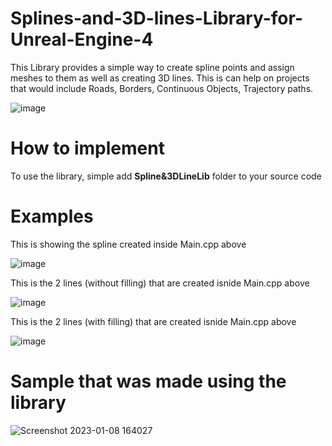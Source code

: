 # Splines-and-3D-lines-Library-for-Unreal-Engine-4
This Library provides a simple way to create spline points and assign meshes to them as well as creating 3D lines. This is can help on projects that would include Roads, Borders, Continuous Objects, Trajectory paths.

![image](https://user-images.githubusercontent.com/76963708/223025293-c806007b-3097-4a0a-87dd-ef1484c9410d.png)

# How to implement
To use the library, simple add **Spline&3DLineLib** folder to your source code

# Examples
This is showing the spline created inside Main.cpp above

![image](https://user-images.githubusercontent.com/76963708/211224836-818450fe-d740-4dd6-a2cd-bf39497d1de1.png)

This is the 2 lines (without filling) that are created isnide Main.cpp above

![image](https://user-images.githubusercontent.com/76963708/211177962-e8558d5e-f0e0-489f-bb9f-78aa44d6fbdd.png)

This is the 2 lines (with filling) that are created isnide Main.cpp above

![image](https://user-images.githubusercontent.com/76963708/211177971-3ddfaccd-0db4-4b94-8bec-ed1038b051c5.png)

# Sample that was made using the library
![Screenshot 2023-01-08 164027](https://user-images.githubusercontent.com/76963708/211220498-02d23443-5579-4447-a101-96ac6828d5d7.jpg)
